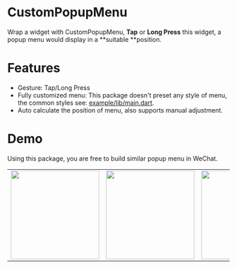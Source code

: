 # CustomPopupMenu

Wrap a widget with CustomPopupMenu, **Tap** or **Long Press** this widget, a popup menu would display in a **suitable **position. 

# Features

- Gesture: Tap/Long Press
- Fully customized menu: This package doesn't preset any style of menu, the common styles see: [example/lib/main.dart](https://github.com/malikwang/custom_pop_up_menu/blob/master/example/lib/main.dart).
- Auto calculate the position of menu, also supports manual adjustment.

# Demo

Using this package, you are free to build similar popup menu in WeChat.

<div style="text-align: center">
    <table>
        <tr>
            <td style="text-align: center">
                <a href="https://raw.githubusercontent.com/malikwang/custom_pop_up_menu/master/images/1.png">
                    <img src="https://raw.githubusercontent.com/malikwang/custom_pop_up_menu/master/images/1.png" width="200"/>
                </a>
            </td>            
            <td style="text-align: center">
                <a href="https://raw.githubusercontent.com/malikwang/custom_pop_up_menu/master/images/2.png">
                    <img src="https://raw.githubusercontent.com/malikwang/custom_pop_up_menu/master/images/2.png" width="200"/>
                </a>
            </td>  
            <td style="text-align: center">
                <a href="https://raw.githubusercontent.com/malikwang/custom_pop_up_menu/master/images/3.png">
                    <img src="https://raw.githubusercontent.com/malikwang/custom_pop_up_menu/master/images/3.png" width="200"/>
                </a>
            </td>  
        </tr>
    </table>
</div>
